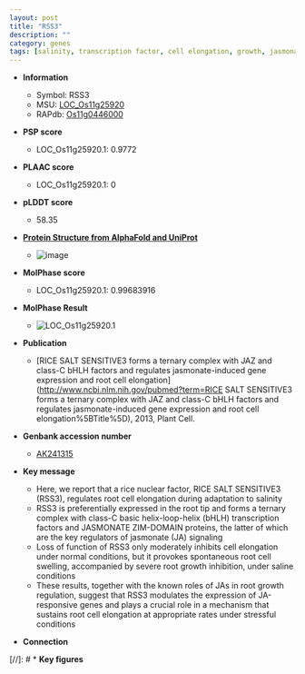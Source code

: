 ```yaml
---
layout: post
title: "RSS3"
description: ""
category: genes
tags: [salinity, transcription factor, cell elongation, growth, jasmonate, salt, root]
---
```


* **Information**  
    + Symbol: RSS3  
    + MSU: [LOC_Os11g25920](http://rice.plantbiology.msu.edu/cgi-bin/ORF_infopage.cgi?orf=LOC_Os11g25920)  
    + RAPdb: [Os11g0446000](http://rapdb.dna.affrc.go.jp/viewer/gbrowse_details/irgsp1?name=Os11g0446000)  

* **PSP score**  
    + LOC_Os11g25920.1: 0.9772 

* **PLAAC score**  
    + LOC_Os11g25920.1: 0 

* **pLDDT score**
    + 58.35

* **[Protein Structure from AlphaFold and UniProt](https://www.uniprot.org/uniprotkb/K4PW38/entry#structure)**
    + ![image](https://ricepsp.github.io/images/E-O/AF-K4PW38-F1.png)

* **MolPhase score**
    + LOC_Os11g25920.1: 0.99683916

* **MolPhase Result**
    + ![LOC_Os11g25920.1](https://304243504.github.io/Pictures/LOC_Os11g/LOC_Os11g25920.1.png)

* **Publication**  
    + [RICE SALT SENSITIVE3 forms a ternary complex with JAZ and class-C bHLH factors and regulates jasmonate-induced gene expression and root cell elongation](http://www.ncbi.nlm.nih.gov/pubmed?term=RICE SALT SENSITIVE3 forms a ternary complex with JAZ and class-C bHLH factors and regulates jasmonate-induced gene expression and root cell elongation%5BTitle%5D), 2013, Plant Cell.

* **Genbank accession number**  
    + [AK241315](http://www.ncbi.nlm.nih.gov/nuccore/AK241315)

* **Key message**  
    + Here, we report that a rice nuclear factor, RICE SALT SENSITIVE3 (RSS3), regulates root cell elongation during adaptation to salinity
    + RSS3 is preferentially expressed in the root tip and forms a ternary complex with class-C basic helix-loop-helix (bHLH) transcription factors and JASMONATE ZIM-DOMAIN proteins, the latter of which are the key regulators of jasmonate (JA) signaling
    + Loss of function of RSS3 only moderately inhibits cell elongation under normal conditions, but it provokes spontaneous root cell swelling, accompanied by severe root growth inhibition, under saline conditions
    + These results, together with the known roles of JAs in root growth regulation, suggest that RSS3 modulates the expression of JA-responsive genes and plays a crucial role in a mechanism that sustains root cell elongation at appropriate rates under stressful conditions

* **Connection**  

[//]: # * **Key figures**  


